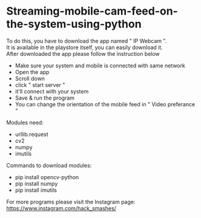 # Streaming-mobile-cam-feed-on-the-system-using-python

To do this, you have to download the app named " IP Webcam ".  
It is available in the playstore itself, you can easily download it.  
After downloaded the app please follow the instruction below
   - Make sure your system and mobile is connected with same network
   - Open the app
   - Scroll down
   - click " start server "
   - it'll connect with your system 
   - Save & run the program 
   - You can change the orientation of the mobile feed in " Video preferance "
   
Modules need:
  - urllib.request
  - cv2
  - numpy
  - imutils
  
Commands to download modules:
  - pip install opencv-python
  - pip install numpy
  - pip install imutils
  

For more programs please visit the Instagram page: https://www.instagram.com/hack_smashes/
